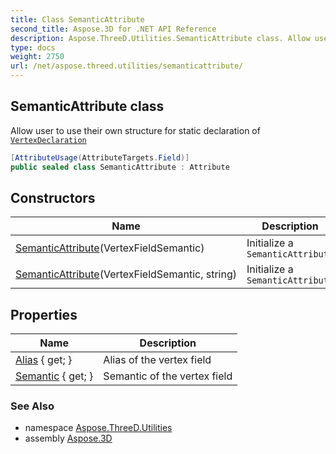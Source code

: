```yaml
---
title: Class SemanticAttribute
second_title: Aspose.3D for .NET API Reference
description: Aspose.ThreeD.Utilities.SemanticAttribute class. Allow user to use their own structure for static declaration of VertexDeclaration
type: docs
weight: 2750
url: /net/aspose.threed.utilities/semanticattribute/
---
```

## SemanticAttribute class

Allow user to use their own structure for static declaration of [`VertexDeclaration`](../vertexdeclaration/)

```csharp
[AttributeUsage(AttributeTargets.Field)]
public sealed class SemanticAttribute : Attribute
```

## Constructors

| Name | Description |
| --- | --- |
| [SemanticAttribute](semanticattribute/#constructor)(VertexFieldSemantic) | Initialize a `SemanticAttribute` |
| [SemanticAttribute](semanticattribute/#constructor_1)(VertexFieldSemantic, string) | Initialize a `SemanticAttribute` |

## Properties

| Name | Description |
| --- | --- |
| [Alias](../../aspose.threed.utilities/semanticattribute/alias/) { get; } | Alias of the vertex field |
| [Semantic](../../aspose.threed.utilities/semanticattribute/semantic/) { get; } | Semantic of the vertex field |

### See Also

* namespace [Aspose.ThreeD.Utilities](../../aspose.threed.utilities/)
* assembly [Aspose.3D](../../)


